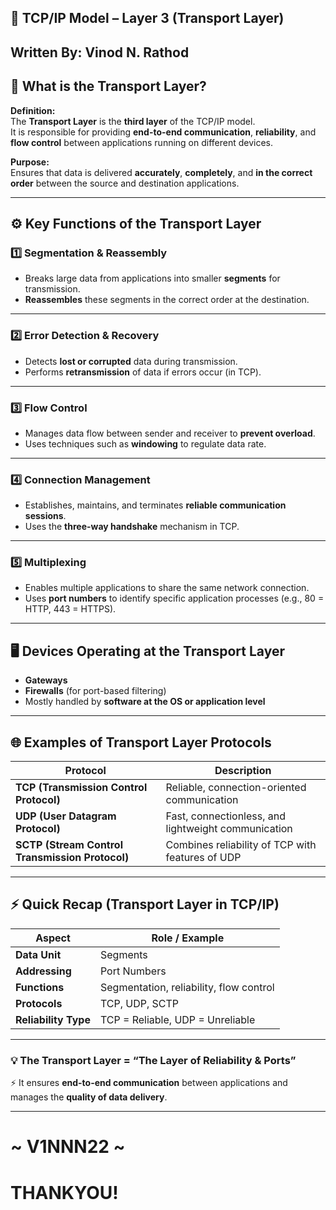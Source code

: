 

## 🚀 TCP/IP Model – Layer 3 (Transport Layer)

## **Written By:** Vinod N. Rathod  



## 📘 What is the Transport Layer?

**Definition:**  
The **Transport Layer** is the **third layer** of the TCP/IP model.  
It is responsible for providing **end-to-end communication**, **reliability**, and **flow control** between applications running on different devices.

**Purpose:**  
Ensures that data is delivered **accurately**, **completely**, and **in the correct order** between the source and destination applications.

---

## ⚙️ Key Functions of the Transport Layer

### 1️⃣ Segmentation & Reassembly
- Breaks large data from applications into smaller **segments** for transmission.  
- **Reassembles** these segments in the correct order at the destination.

---

### 2️⃣ Error Detection & Recovery
- Detects **lost or corrupted** data during transmission.  
- Performs **retransmission** of data if errors occur (in TCP).

---

### 3️⃣ Flow Control
- Manages data flow between sender and receiver to **prevent overload**.  
- Uses techniques such as **windowing** to regulate data rate.

---

### 4️⃣ Connection Management
- Establishes, maintains, and terminates **reliable communication sessions**.  
- Uses the **three-way handshake** mechanism in TCP.

---

### 5️⃣ Multiplexing
- Enables multiple applications to share the same network connection.  
- Uses **port numbers** to identify specific application processes (e.g., 80 = HTTP, 443 = HTTPS).

---

## 🖥️ Devices Operating at the Transport Layer
- **Gateways**  
- **Firewalls** (for port-based filtering)  
- Mostly handled by **software at the OS or application level**

---

## 🌐 Examples of Transport Layer Protocols

| **Protocol** | **Description** |
|---------------|------------------|
| **TCP (Transmission Control Protocol)** | Reliable, connection-oriented communication |
| **UDP (User Datagram Protocol)** | Fast, connectionless, and lightweight communication |
| **SCTP (Stream Control Transmission Protocol)** | Combines reliability of TCP with features of UDP |

---

## ⚡ Quick Recap (Transport Layer in TCP/IP)

| **Aspect** | **Role / Example** |
|-------------|--------------------|
| **Data Unit** | Segments |
| **Addressing** | Port Numbers |
| **Functions** | Segmentation, reliability, flow control |
| **Protocols** | TCP, UDP, SCTP |
| **Reliability Type** | TCP = Reliable, UDP = Unreliable |

---

### 💡 The Transport Layer = “The Layer of Reliability & Ports”  
⚡ It ensures **end-to-end communication** between applications and manages the **quality of data delivery**.

---
# ~ V1NNN22 ~
# THANKYOU! 